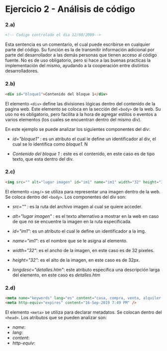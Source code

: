 # Ejercicio 2 - Análisis de código

### 2.a) 
````html
<!-- Codigo controlado el dia 12/08/2009-->
````
Esta sentencia es un comentario, el cual puede escribirse en cualquier parte del código.
Su función es la de transmitir información adicional por parte del desarrollador a las demás personas que tienen acceso al código fuente.
No es de uso obligatorio, pero si hace a las buenas practicas la implementación del mismo, ayudando a la cooperación entre distintos desarrolladores.


### 2.b) 
````html
<div id="bloque1">Contenido del bloque 1</div>
````

El elemento `<div>` define las divisiones lógicas dentro del contenido de la pagina web.
Este elemento se coloca en la sección del `<body>` de la web.
Su uso no es obligatorio, pero facilita a la hora de agregar estilos o eventos a varios elementos (los cuales se encuentran dentro del mismo div).

En este ejemplo se puede analizar los siguientes componentes del div:
- *id="bloque1"* : es un atributo el cual le define un identificador al div, el cual se lo identifica como *bloque1*. N

- *Contenido del bloque 1* : este es el contenido, en este caso es de tipo texto, que esta dentro del div. 


### 2.c) 

````html
<img src="" alt="lugar imagen" id="im1" name="im1" width="32" height="32" longdesc="detalles.htm"/>
````

El elemento `<img/>`  se utiliza para representar una imagen dentro de la web.
Se coloca dentro del `<body>`.
Los componentes del div son:
- *src=""* : es la ruta del archivo imagen al cual se quiere acceder.

- *alt="lugar imagen"* : es el texto alternativo a mostrar en la web en caso de que no se encuentre la imagen en la ruta especificada.

- *id="im1"*: es un atributo el cual le define un identificador a la img.

- *name="im1"*: es el nombre que se le asigna al elemento.

- *width="32"*: es el ancho de la imagen, en este caso es de 32 pixeles.

- *height="32"*: es el alto de la imagen, en este caso es de 32px.

- *longdesc="detalles.htm"*: este atributo especifica una descripción larga del elemento, en este caso es *detalles.htm*


### 2.d) 

````html
<meta name="keywords" lang="es" content="casa, compra, venta, alquiler " />
<meta http-equiv="expires" content="16-Sep-2019 7:49 PM" />
````
El elemento `<meta>`  se utiliza para declarar metadatos.
Se colocan dentro del `<head>`.
Los atributos que se pueden analizar son:
- *name*:
- *lang*:
- *content*:
- *http-equiv*:











<!--stackedit_data:
eyJoaXN0b3J5IjpbMTMxODE0NDkwNCwxMzgxMDkyNzA1LDczMD
k5ODExNl19
-->